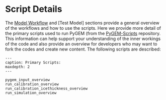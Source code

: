 # Script Details
The [Model Workflow](model_workflow_target) and [Test Model] sections provide a general overview of the workflows and how to use the scripts. Here we provide more detail of the primary scripts used to run PyGEM (from the [PyGEM-Scripts](https://github.com/drounce/PyGEM-scripts/tree/main) repository. This information can help support your understanding of the inner workings of the code and also provide an overview for developers who may want to fork the codes and create new content. The following scripts are described:

```{toctree}
---
caption: Primary Scripts:
maxdepth: 2
---

pygem_input_overview
run_calibration_overview
run_calibration_icethickness_overview
run_simulation_overview
```